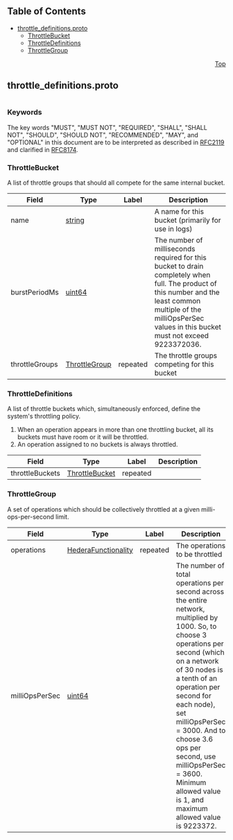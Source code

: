 ## Table of Contents

- [throttle_definitions.proto](#throttle_definitions-proto)
    - [ThrottleBucket](#proto-ThrottleBucket)
    - [ThrottleDefinitions](#proto-ThrottleDefinitions)
    - [ThrottleGroup](#proto-ThrottleGroup)
  



<a name="throttle_definitions-proto"></a>
<p align="right"><a href="#top">Top</a></p>

## throttle_definitions.proto
#

### Keywords
The key words "MUST", "MUST NOT", "REQUIRED", "SHALL", "SHALL NOT",
"SHOULD", "SHOULD NOT", "RECOMMENDED", "MAY", and "OPTIONAL" in this
document are to be interpreted as described in
[RFC2119](https://www.ietf.org/rfc/rfc2119) and clarified in
[RFC8174](https://www.ietf.org/rfc/rfc8174).


<a name="proto-ThrottleBucket"></a>

### ThrottleBucket
A list of throttle groups that should all compete for the same internal bucket.


| Field | Type | Label | Description |
| ----- | ---- | ----- | ----------- |
| name | [string](#string) |  | A name for this bucket (primarily for use in logs) |
| burstPeriodMs | [uint64](#uint64) |  | The number of milliseconds required for this bucket to drain completely when full. The product of this number and the least common multiple of the milliOpsPerSec values in this bucket must not exceed 9223372036. |
| throttleGroups | [ThrottleGroup](#proto-ThrottleGroup) | repeated | The throttle groups competing for this bucket |






<a name="proto-ThrottleDefinitions"></a>

### ThrottleDefinitions
A list of throttle buckets which, simultaneously enforced, define the system's throttling policy.
<ol>
<li> When an operation appears in more than one throttling bucket, all its buckets must have room
or it will be throttled.</li>
<li>An operation assigned to no buckets is always throttled.</li>
</ol>


| Field | Type | Label | Description |
| ----- | ---- | ----- | ----------- |
| throttleBuckets | [ThrottleBucket](#proto-ThrottleBucket) | repeated |  |






<a name="proto-ThrottleGroup"></a>

### ThrottleGroup
A set of operations which should be collectively throttled at a given milli-ops-per-second limit.


| Field | Type | Label | Description |
| ----- | ---- | ----- | ----------- |
| operations | [HederaFunctionality](#proto-HederaFunctionality) | repeated | The operations to be throttled |
| milliOpsPerSec | [uint64](#uint64) |  | The number of total operations per second across the entire network, multiplied by 1000. So, to choose 3 operations per second (which on a network of 30 nodes is a tenth of an operation per second for each node), set milliOpsPerSec = 3000. And to choose 3.6 ops per second, use milliOpsPerSec = 3600. Minimum allowed value is 1, and maximum allowed value is 9223372. |





 <!-- end messages -->

 <!-- end enums -->

 <!-- end HasExtensions -->

 <!-- end services -->



